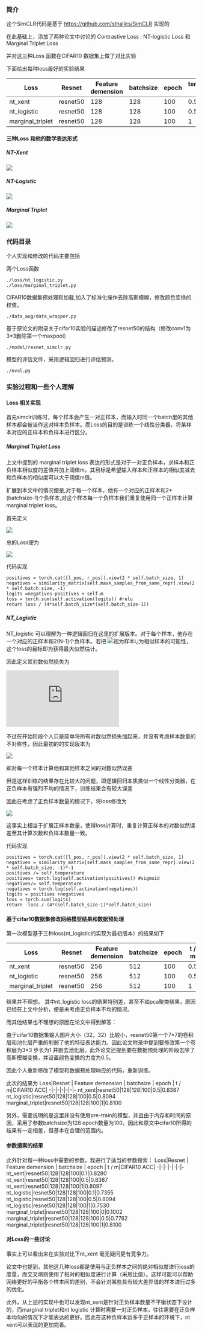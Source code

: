 ### 简介
这个SimCLR代码是基于 https://github.com/sthalles/SimCLR 实现的

在此基础上，添加了两种论文中讨论的 Contrastive Loss : NT-logistic Loss 和 Marginal Triplet Loss

并对这三种Loss 函数在CIFAR10 数据集上做了对比实验

下面给出每种loss最好的实验结果

 Loss|Resnet | Feature demension | batchsize | epoch | temperature / m|CIFAR10 ACC|
-|-|-|-|-|-|-
nt_xent|resnet50|128|128|100|0.5|0.8387
nt_logistic|resnet50|128|128|100|0.5|0.8094
marginal_triplet|resnet50|128|128|100|1|0.8100

#### 三种Loss 和他的数学表达形式

##### NT-Xent  

![](https://latex.codecogs.com/gif.latex?u^Tv^+/\tau-log\sum_{v\in\{v^+,v^-\}}exp(u^Tv/\tau))

##### NT-Logistic 

![](https://latex.codecogs.com/gif.latex?log\sigma(u^Tv^+/\tau)+log\sigma(-u^Tv^-/\tau))

##### Marginal Triplet 

![](https://latex.codecogs.com/gif.latex?-max(u^Tv^--u^Tv^++m,0))






### 代码目录
个人实现和修改的代码主要包括

两个Loss函数
```
./loss/nt_logistic.py
./loss/marginal_triplet.py
```
CIFAR10数据集预处理和加载,加入了标准化操作去除高斯模糊，修改颜色变换的权值。
```
./data_aug/data_wrapper.py
```
基于原论文的附录关于cifar10实验的描述修改了resnet50的结构（修改conv1为3\*3删除第一个maxpool）
```
./model/resnet_simclr.py
```
模型的评估文件，采用逻辑回归进行评估预测。
```
./eval.py
```
### 实验过程和一些个人理解
#### Loss 相关实现
首先simclr训练时，每个样本会产生一对正样本，而输入时同一个batch里的其他样本都会被当作这对样本负样本。而Loss的目的是训练一个线性分类器，将某样本对应的正样本和负样本进行区分。
##### Marginal Triplet Loss
上文中提到的 marginal triplet loss 表达的形式是对于一对正负样本，求样本和正负样本相似度的差值并加上阈值m。其目标是希望输入样本和正样本的相似度减去和负样本的相似度可以大于阈值m值。

扩展到本文中的情况便是,对于每一个样本，他有一个对应的正样本和2*(batchsize-1)个负样本,对这个样本每一个负样本我们重复使用同一个正样本计算marginal triplet loss。

首先定义

![](https://latex.codecogs.com/svg.latex?l(i,j)%20=%20\frac{1}{2*(N-1)}\sum_{k=1}^{2N}%201_{(k\neq%20i,j)}%20max(s_{i,k}-s_{i,j}+m,0))


总的Loss便为

![](https://latex.codecogs.com/svg.latex?L%20=%20\frac{1}{2N}\sum_{i}^{N}[l(2i,2i+1)+l(2i+1,2i)])

代码实现
```
positives = torch.cat([l_pos, r_pos]).view(2 * self.batch_size, 1) 
negatives = similarity_matrix[self.mask_samples_from_same_repr].view(2 * self.batch_size, -1) 
logits =negatives-positives + self.m
loss = torch.sum(self.activation(logits)) #relu
return loss / (4*self.batch_size*(self.batch_size-1))
```

##### NT_Logistic
NT_logistic 可以理解为一种逻辑回归在这里的扩展版本。对于每个样本，他存在一个对应的正样本和2(N-1)个负样本。若把 ![](https://latex.codecogs.com/svg.latex?\sigma(s_{i,j}/\tau))视为样本i,j为相似样本的可能性，这个loss的目标即为获得最大似然估计。 

因此定义其对数似然损失为

![](https://latex.codecogs.com/gif.latex?l%28i%2Cj%29%20%3D%20%5Cleft%5C%7B%20%5Cbegin%7Baligned%7D%20%26%20log%28%5Csigma%28s_%7Bi%2Cj%7D/%5Ctau%29%29%20%26%20if%20%28i%3Dj-1%2Cj%3Di-1%29%5C%5C%20%26%20log%28%5Csigma%28-s_%7Bi%2Cj%7D/%5Ctau%29%29%20%26%20otherwise%5C%5C%20%5Cend%7Baligned%7D%20%5Cright.)

不过在开始阶段个人只是简单将所有对数似然损失加起来，并没有考虑样本数量的不对称性，因此最初的的实现版本为

![](https://latex.codecogs.com/svg.latex?L%20=%20\frac{1}{2N*(2N-1)}\sum_{i=1}^{2N}\sum_{j=1}^{2N}1_{(j\neq%20i)}(l(i,j)))

即对每一个样本计算他和其他样本之间的对数似然误差

但是这样训练的结果存在比较大的问题，即逻辑回归本质类似一个线性分类器，在正负样本有强烈不均的情况下，训练结果会有较大误差

因此在考虑了正负样本数量的情况下，将loss修改为

![](https://latex.codecogs.com/svg.latex?L%20=%20\frac{1}{4N(N-1)}\sum_{i=1}^{N}%20(4(N-1)l(2i,2i+1)+\sum_{j=1}^{2N}1_{(j\neq%202i,j\neq%202i+1)}(l(2i,j)+l(2i+1,j))))

这事实上相当于扩展正样本数量，使得loss计算时，重复计算正样本的对数似然误差至其计算次数和负样本数量一致。

代码实现
```
positives = torch.cat([l_pos, r_pos]).view(2 * self.batch_size, 1)
negatives = similarity_matrix[self.mask_samples_from_same_repr].view(2 * self.batch_size, -1)*-1
positives /= self.temperature
positives= torch.log(self.activation(positives)) #sigmoid
negatives/= self.temperature
negatives = torch.log(self.activation(negatives))
logits = positives +negatives
loss = torch.sum(logits)
return -loss / (4*(self.batch_size-1)*self.batch_size)
```

#### 基于cifar10数据集修改网络模型结果和数据预处理
第一次模型基于三种loss(nt_logistic的实现为最初版本）的结果如下

 Loss|Resnet | Feature demension | batchsize | epoch | t / m|CIFAR10 ACC|
-|-|-|-|-|-|-
nt_xent|resnet50|256|512|100|0.5|0.5701
nt_logistic|resnet50|256|512|100|0.5|0.3314
marginal_triplet|resnet50|256|512|100|1|0.5329

结果并不理想。 其中nt_logistic loss的结果特别差，甚至不如pca聚类结果，原因已经在上文中分析，便是未考虑正负样本不均的情况。

而其他结果也不理想的原因在论文中得到解答：

由于cifar10数据集输入图片大小（32，32）比较小，resnet50第一个7\*7的卷积层和池化层严重的削弱了他的特征表达能力。因此论文附录中提到要修改第一个卷积层为3\*3 步长为1 并删去池化层。此外论文还提到要在数据预处理的阶段去除了高斯模糊变换，并设置颜色变换的力度为0.5。

因此个人重新修改了模型和数据预处理响应的代码，重新训练。

此次的结果为
 Loss|Resnet | Feature demension | batchsize | epoch | t / m|CIFAR10 ACC|
-|-|-|-|-|-|-
nt_xent|resnet50|128|128|100|0.5|0.8387
nt_logistic|resnet50|128|128|100|0.5|0.8094
marginal_triplet|resnet50|128|128|100|1|0.8100

另外，需要说明的是这里并没有使用pre-train的模型，并且由于内存和时间的原因，采用了参数batchsize为128 epoch数量为100，因此和原文中cifar10所得的结果有一定相差，但基本在合理的范围内。
#### 参数搜索的结果
此外针对每一种loss中需要的参数，我进行了适当的参数搜索：
 Loss|Resnet | Feature demension | batchsize | epoch | t / m|CIFAR10 ACC|
-|-|-|-|-|-|-
nt_xent|resnet50|128|128|100|0.1|0.8280
nt_xent|resnet50|128|128|100|0.5|0.8387
nt_xent|resnet50|128|128|100|1|0.8097
nt_logistic|resnet50|128|128|100|0.1|0.7355
nt_logistic|resnet50|128|128|100|0.5|0.8094
nt_logistic|resnet50|128|128|100|1|0.7530
marginal_triplet|resnet50|128|128|100|0|0.1002
marginal_triplet|resnet50|128|128|100|0.5|0.7762
marginal_triplet|resnet50|128|128|100|1|0.8100

#### 对Loss的一些讨论
事实上可以看出来在实验对比下nt_xent 毫无疑问更有竞争力。

论文中也提到，其他这几种loss都是使用与正负样本之间的绝对相似度进行loss的度量，而交叉熵则使用了相对的相似度进行计算（采用比值）。这样可能可以帮助网络更好的平衡各个样本间的差别，不会针对某些具有较大差异值的样本进行过多的优化。

此外，从上述的实现中也可以发现nt_xent是针对正负样本数量不平衡状态下设计的，而marginal triplet和nt logistic 计算时需要一对正负样本，往往需要在正负样本均匀的情况下才能表达的更好。因此在这种负样本远多于正样本的环境下，nt xent可以表现的更加完善。